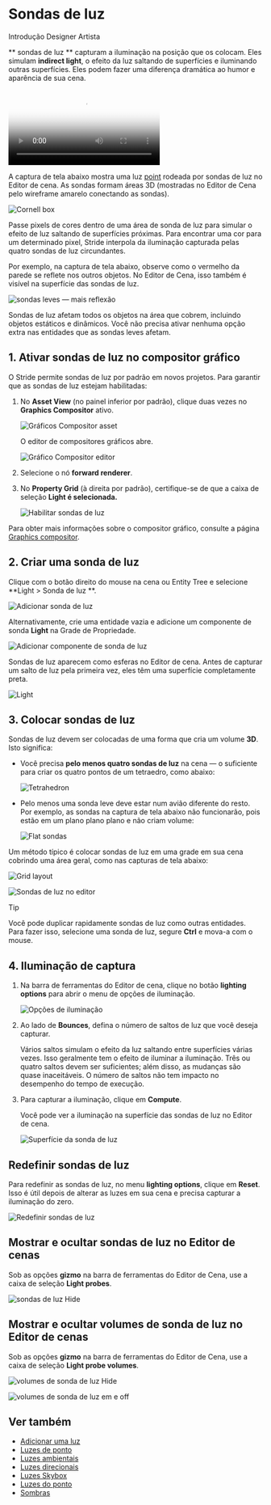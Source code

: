 # Sondas de luz

<span class="badge text-bg-primary">Introdução</span>
<span class="badge text-bg-success">Designer</span>
<span class="badge text-bg-success">Artista </span>

** sondas de luz ** capturam a iluminação na posição que os colocam. Eles simulam **indirect light**, o efeito da luz saltando de superfícies e iluminando outras superfícies. Eles podem fazer uma diferença dramática ao humor e aparência de sua cena.

<p>
<video autoplay loop class="responsive-video" poster="media/light_probes_640.jpg">
   <source src="media/light_probes_640.mp4" type="video/mp4">
</video>
</p>

A captura de tela abaixo mostra uma luz [point](point-lights.md) rodeada por sondas de luz no Editor de cena. As sondas formam áreas 3D (mostradas no Editor de Cena pelo wireframe amarelo conectando as sondas).

![Cornell box](media/light-probes-cornell.png)

Passe pixels de cores dentro de uma área de sonda de luz para simular o efeito de luz saltando de superfícies próximas. Para encontrar uma cor para um determinado pixel, Stride interpola da iluminação capturada pelas quatro sondas de luz circundantes.

Por exemplo, na captura de tela abaixo, observe como o vermelho da parede se reflete nos outros objetos. No Editor de Cena, isso também é visível na superfície das sondas de luz.

![ sondas leves — mais reflexão](media/light-probes-illumination.png)

Sondas de luz afetam todos os objetos na área que cobrem, incluindo objetos estáticos e dinâmicos. Você não precisa ativar nenhuma opção extra nas entidades que as sondas leves afetam.

## 1. Ativar sondas de luz no compositor gráfico

O Stride permite sondas de luz por padrão em novos projetos. Para garantir que as sondas de luz estejam habilitadas:

1. No **Asset View** (no painel inferior por padrão), clique duas vezes no **Graphics Compositor** ativo.

   ![Gráficos Compositor asset](../graphics-compositor/media/graphics-compositor-asset.png)

   O editor de compositores gráficos abre.

   ![Gráfico Compositor editor](../graphics-compositor/media/graphics-compositor-editor.png)

2. Selecione o nó **forward renderer**.

3. No **Property Grid** (à direita por padrão), certifique-se de que a caixa de seleção **Light é selecionada.**

   ![ Habilitar sondas de luz ](media/enable-light-probes.png)

Para obter mais informações sobre o compositor gráfico, consulte a página [Graphics compositor](../graphics-compositor/index.md).

## 2. Criar uma sonda de luz

Clique com o botão direito do mouse na cena ou Entity Tree e selecione **Light > Sonda de luz **.

![ Adicionar sonda de luz ](media/add-light-probe.png)

Alternativamente, crie uma entidade vazia e adicione um componente de sonda **Light** na Grade de Propriedade.

![ Adicionar componente de sonda de luz](media/add-light-probe-component.png)

Sondas de luz aparecem como esferas no Editor de cena. Antes de capturar um salto de luz pela primeira vez, eles têm uma superfície completamente preta.

![Light](media/light-probes-black.jpg)

## 3. Colocar sondas de luz

Sondas de luz devem ser colocadas de uma forma que cria um volume **3D**. Isto significa:

* Você precisa **pelo menos quatro sondas de luz** na cena — o suficiente para criar os quatro pontos de um tetraedro, como abaixo:

   ![Tetrahedron](media/light-probes-tetrahedron.png)

* Pelo menos uma sonda leve deve estar num avião diferente do resto. Por exemplo, as sondas na captura de tela abaixo não funcionarão, pois estão em um plano plano plano e não criam volume:

   ![Flat sondas](media/bad-light-probe-arrangement.png)

Um método típico é colocar sondas de luz em uma grade em sua cena cobrindo uma área geral, como nas capturas de tela abaixo:

![Grid layout](media/light-probes-grid-layout.jpg)

![ Sondas de luz no editor](media/light-probes-in-editor.jpg)

> [!Tip]
> Você pode duplicar rapidamente sondas de luz como outras entidades. Para fazer isso, selecione uma sonda de luz, segure **Ctrl** e mova-a com o mouse.

## 4. Iluminação de captura

1. Na barra de ferramentas do Editor de cena, clique no botão **lighting options** para abrir o menu de opções de iluminação.

   ![Opções de iluminação](media/lighting-options-menu.png)

2. Ao lado de **Bounces**, defina o número de saltos de luz que você deseja capturar.

   Vários saltos simulam o efeito da luz saltando entre superfícies várias vezes. Isso geralmente tem o efeito de iluminar a iluminação. Três ou quatro saltos devem ser suficientes; além disso, as mudanças são quase inaceitáveis. O número de saltos não tem impacto no desempenho do tempo de execução.

3. Para capturar a iluminação, clique em **Compute**.

   Você pode ver a iluminação na superfície das sondas de luz no Editor de cena.

   ![ Superfície da sonda de luz ](media/light-probes-illumination-on-surface.png)

## Redefinir sondas de luz

Para redefinir as sondas de luz, no menu **lighting options**, clique em **Reset**. Isso é útil depois de alterar as luzes em sua cena e precisa capturar a iluminação do zero.

![ Redefinir sondas de luz ](media/reset-light-probes.png)

## Mostrar e ocultar sondas de luz no Editor de cenas

Sob as opções **gizmo** na barra de ferramentas do Editor de Cena, use a caixa de seleção **Light probes**.

![ sondas de luz Hide](media/light-probes-checkbox.png)

## Mostrar e ocultar volumes de sonda de luz no Editor de cenas

Sob as opções **gizmo** na barra de ferramentas do Editor de Cena, use a caixa de seleção **Light probe volumes**.

![ volumes de sonda de luz Hide](media/light-probe-volumes-checkbox.png)

![ volumes de sonda de luz em e off](media/light-probe-wireframe-on.jpg)

## Ver também

* [Adicionar uma luz](add-a-light.md)
* [Luzes de ponto](point-lights.md)
* [Luzes ambientais](ambient-lights.md)
* [Luzes direcionais](directional-lights.md)
* [Luzes Skybox](skybox-lights.md)
* [Luzes do ponto](spot-lights.md)
* [Sombras](shadows.md)